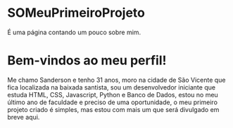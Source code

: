 # SOMeuPrimeiroProjeto
É uma página contando um pouco sobre mim.

<h1> Bem-vindos ao meu perfil! </h1>
<p>Me chamo Sanderson e tenho 31 anos, moro na cidade de São Vicente que fica localizada na baixada santista,
sou um desenvolvedor iniciante que estuda HTML, CSS, Javascript, Python e Banco de Dados, estou no meu último
ano de faculdade e preciso de uma oportunidade, o meu primeiro projeto criado é simples, mas estou com mais
um que será divulgado em breve aqui.</p>

